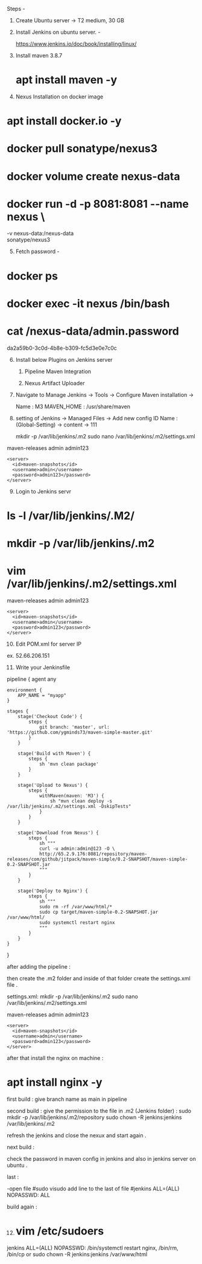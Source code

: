 Steps -

1. Create Ubuntu server -> T2 medium, 30 GB

2. Install Jenkins on ubuntu server. -

   https://www.jenkins.io/doc/book/installing/linux/

3. Install maven 3.8.7

   # apt install maven -y

4. Nexus Installation on docker image
   
  # apt install docker.io -y

  # docker pull sonatype/nexus3

  # docker volume create nexus-data

  # docker run -d -p 8081:8081 --name nexus \
  -v nexus-data:/nexus-data \
  sonatype/nexus3

5. Fetch password -

# docker ps

# docker exec -it nexus /bin/bash

# cat /nexus-data/admin.password

da2a59b0-3c0d-4b8e-b309-fc5d3e0e7c0c


6. Install below Plugins on Jenkins server

   1. Pipeline Maven Integration

   2. Nexus Artifact Uploader


7. Navigate to Manage Jenkins -> Tools -> Configure Maven installation ->

   Name : M3
   MAVEN_HOME : /usr/share/maven

8.  setting of  Jenkins ->
     Managed Files -> Add new config
     ID Name :(Global-Setting)
     -> content -> 111 <add on that lines below code >
    

    mkdir -p /var/lib/jenkins/.m2
    sudo nano  /var/lib/jenkins/.m2/settings.xml
    <settings xmlns="http://maven.apache.org/SETTTUGs/1.0.0"
    		xmlns : xsi="http://www.w3.org/2001/XMLSchema-instance"
			xsi : schemaLocation="http://maven.apache.org/SETTINGS/1.0.0
         							 https://maven.apache.org/xsd/settings-1.0.0.xsd">
    

<servers>
    <server>
      <id>maven-releases</id>
      <username>admin</username>
      <password>admin123</password>
    </server>

    <server>
      <id>maven-snapshots</id>
      <username>admin</username>
      <password>admin123</password>
    </server>
  </servers>
</settings> 
  

9. Login to Jenkins servr


# ls -l /var/lib/jenkins/.M2/
# mkdir -p /var/lib/jenkins/.m2
# vim /var/lib/jenkins/.m2/settings.xml

<settings xmlns="http://maven.apache.org/SETTINGS/1.0.0"
          xmlns:xsi="http://www.w3.org/2001/XMLSchema-instance"
          xsi:schemaLocation="http://maven.apache.org/SETTINGS/1.0.0
                              https://maven.apache.org/xsd/settings-1.0.0.xsd">

<servers>
    <server>
      <id>maven-releases</id>
      <username>admin</username>
      <password>admin123</password>
    </server>

    <server>
      <id>maven-snapshots</id>
      <username>admin</username>
      <password>admin123</password>
    </server>
  </servers>
</settings>


10. Edit POM.xml for server IP

 ex. 52.66.206.151


11. Write your Jenkinsfile

pipeline {
    agent any

    environment {
        APP_NAME = "myapp"
    }

    stages {
        stage('Checkout Code') {
            steps {
                git branch: 'master', url: 'https://github.com/ygminds73/maven-simple-master.git'
            }
        }

        stage('Build with Maven') {
            steps {
                sh 'mvn clean package'
            }
        }

        stage('Upload to Nexus') {
            steps {
                withMaven(maven: 'M3') {
                    sh "mvn clean deploy -s /var/lib/jenkins/.m2/settings.xml -DskipTests"
                }
            }
        }

        stage('Download from Nexus') {
            steps {
                sh """
                curl -u admin:admin@123 -O \
                http://65.2.9.176:8081/repository/maven-releases/com/github/jitpack/maven-simple/0.2-SNAPSHOT/maven-simple-0.2-SNAPSHOT.jar
                """
            }
        }

        stage('Deploy to Nginx') {
            steps {
                sh """
                sudo rm -rf /var/www/html/*
                sudo cp target/maven-simple-0.2-SNAPSHOT.jar /var/www/html/
                sudo systemctl restart nginx
                """
            }
        }
    }
}



after adding the pipeline :

then create the .m2 folder and inside of that folder create the settings.xml file .

settings.xml:
 mkdir -p /var/lib/jenkins/.m2
    sudo nano  /var/lib/jenkins/.m2/settings.xml
    <settings xmlns="http://maven.apache.org/SETTTUGs/1.0.0"
    		xmlns : xsi="http://www.w3.org/2001/XMLSchema-instance"
			xsi : schemaLocation="http://maven.apache.org/SETTINGS/1.0.0
         							 https://maven.apache.org/xsd/settings-1.0.0.xsd">
    

<servers>
    <server>
      <id>maven-releases</id>
      <username>admin</username>
      <password>admin123</password>
    </server>

    <server>
      <id>maven-snapshots</id>
      <username>admin</username>
      <password>admin123</password>
    </server>


after that install the nginx on machine :

# apt install nginx -y 



first build :
give branch name as main in pipeline 

second build : 
give the permission to the file in .m2 (Jenkins folder) :
sudo mkdir -p /var/lib/jenkins/.m2/repository
sudo chown -R jenkins:jenkins /var/lib/jenkins/.m2

refresh the jenkins and close the nexux and start again .


next build :

check the password in maven config in jenkins and also in jenkins server on ubuntu .

last : 

-open file 
#sudo visudo
add line  to the last of file 
#jenkins ALL=(ALL) NOPASSWD: ALL


build again :

12. # vim /etc/sudoers




jenkins ALL=(ALL) NOPASSWD: /bin/systemctl restart nginx, /bin/rm, /bin/cp
or
sudo chown -R jenkins:jenkins /var/www/html
